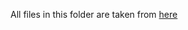 All files in this folder are taken from [here](https://github.com/airbnb/mavericks/tree/master/hellohilt/src/main/java/com/airbnb/mvrx/hellohilt/di)
